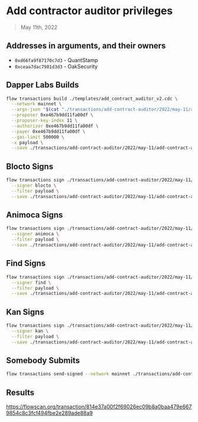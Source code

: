 # Add contractor auditor privileges

> May 11th, 2022

## Addresses in arguments, and their owners

- `0xd66fa9f87170c7d3` - QuantStamp
- `0xceaa7dac7981d3d3` - OakSecurity

## Dapper Labs Builds

```sh
flow transactions build ./templates/add_contract_auditor_v2.cdc \
  --network mainnet \
  --args-json "$(cat "./transactions/add-contract-auditor/2022/may-11/arguments.json")" \
  --proposer 0xe467b9dd11fa00df \
  --proposer-key-index 11 \
  --authorizer 0xe467b9dd11fa00df \
  --payer 0xe467b9dd11fa00df \
  --gas-limit 500000 \
  -x payload \
  --save ./transactions/add-contract-auditor/2022/may-11/add-contract-auditor-may-11-unsigned.rlp
```

## Blocto Signs

```sh
flow transactions sign ./transactions/add-contract-auditor/2022/may-11/add-contract-auditor-may-11-unsigned.rlp \
  --signer blocto \
  --filter payload \
  --save ./transactions/add-contract-auditor/2022/may-11/add-contract-auditor-may-11-sig-1.rlp
```

## Animoca Signs

```sh
flow transactions sign ./transactions/add-contract-auditor/2022/may-11/add-contract-auditor-may-11-sig-1.rlp \
  --signer animoca \
  --filter payload \
  --save ./transactions/add-contract-auditor/2022/may-11/add-contract-auditor-may-11-sig-2.rlp
```

## Find Signs

```sh
flow transactions sign ./transactions/add-contract-auditor/2022/may-11/add-contract-auditor-may-11-sig-2.rlp \
  --signer find \
  --filter payload \
  --save ./transactions/add-contract-auditor/2022/may-11/add-contract-auditor-may-11-sig-3.rlp
```

## Kan Signs

```sh
flow transactions sign ./transactions/add-contract-auditor/2022/may-11/add-contract-auditor-may-11-sig-3.rlp \
  --signer kan \
  --filter payload \
  --save ./transactions/add-contract-auditor/2022/may-11/add-contract-auditor-may-11-sig-complete.rlp
```


## Somebody Submits

```sh
flow transactions send-signed --network mainnet ./transactions/add-contract-auditor/2022/may-11/add-contract-auditor-may-11-sig-complete.rlp
```

## Results

https://flowscan.org/transaction/814e37a00f2f69026ec09b8a0baa479e6679854c8c3fcf494fbe2e289ade88a9
